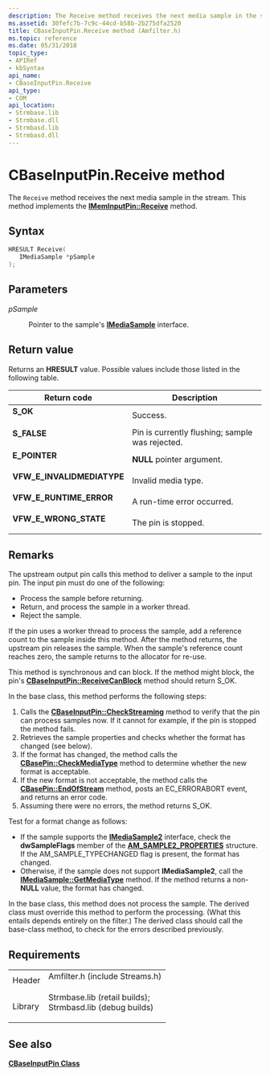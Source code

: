 ```yaml
---
description: The Receive method receives the next media sample in the stream. This method implements the IMemInputPin::Receive method.
ms.assetid: 30fefc7b-7c9c-44cd-b58b-2b275dfa2520
title: CBaseInputPin.Receive method (Amfilter.h)
ms.topic: reference
ms.date: 05/31/2018
topic_type: 
- APIRef
- kbSyntax
api_name: 
- CBaseInputPin.Receive
api_type: 
- COM
api_location: 
- Strmbase.lib
- Strmbase.dll
- Strmbasd.lib
- Strmbasd.dll
---
```


# CBaseInputPin.Receive method

The `Receive` method receives the next media sample in the stream. This method implements the [**IMemInputPin::Receive**](/windows/desktop/api/Strmif/nf-strmif-imeminputpin-receive) method.

## Syntax


```C++
HRESULT Receive(
   IMediaSample *pSample
);
```



## Parameters

<dl> <dt>

*pSample* 
</dt> <dd>

Pointer to the sample's [**IMediaSample**](/windows/desktop/api/Strmif/nn-strmif-imediasample) interface.

</dd> </dl>

## Return value

Returns an **HRESULT** value. Possible values include those listed in the following table.



| Return code                                                                                             | Description                                                |
|---------------------------------------------------------------------------------------------------------|------------------------------------------------------------|
| <dl> <dt>**S\_OK**</dt> </dl>                    | Success.<br/>                                        |
| <dl> <dt>**S\_FALSE**</dt> </dl>                 | Pin is currently flushing; sample was rejected.<br/> |
| <dl> <dt>**E\_POINTER**</dt> </dl>               | **NULL** pointer argument.<br/>                      |
| <dl> <dt>**VFW\_E\_INVALIDMEDIATYPE**</dt> </dl> | Invalid media type.<br/>                             |
| <dl> <dt>**VFW\_E\_RUNTIME\_ERROR**</dt> </dl>   | A run-time error occurred.<br/>                      |
| <dl> <dt>**VFW\_E\_WRONG\_STATE**</dt> </dl>     | The pin is stopped.<br/>                             |



 

## Remarks

The upstream output pin calls this method to deliver a sample to the input pin. The input pin must do one of the following:

-   Process the sample before returning.
-   Return, and process the sample in a worker thread.
-   Reject the sample.

If the pin uses a worker thread to process the sample, add a reference count to the sample inside this method. After the method returns, the upstream pin releases the sample. When the sample's reference count reaches zero, the sample returns to the allocator for re-use.

This method is synchronous and can block. If the method might block, the pin's [**CBaseInputPin::ReceiveCanBlock**](cbaseinputpin-receivecanblock.md) method should return S\_OK.

In the base class, this method performs the following steps:

1.  Calls the [**CBaseInputPin::CheckStreaming**](cbaseinputpin-checkstreaming.md) method to verify that the pin can process samples now. If it cannot for example, if the pin is stopped the method fails.
2.  Retrieves the sample properties and checks whether the format has changed (see below).
3.  If the format has changed, the method calls the [**CBasePin::CheckMediaType**](cbasepin-checkmediatype.md) method to determine whether the new format is acceptable.
4.  If the new format is not acceptable, the method calls the [**CBasePin::EndOfStream**](cbasepin-endofstream.md) method, posts an EC\_ERRORABORT event, and returns an error code.
5.  Assuming there were no errors, the method returns S\_OK.

Test for a format change as follows:

-   If the sample supports the [**IMediaSample2**](/windows/desktop/api/Strmif/nn-strmif-imediasample2) interface, check the **dwSampleFlags** member of the [**AM\_SAMPLE2\_PROPERTIES**](/windows/win32/api/strmif/ns-strmif-am_sample2_properties) structure. If the AM\_SAMPLE\_TYPECHANGED flag is present, the format has changed.
-   Otherwise, if the sample does not support **IMediaSample2**, call the [**IMediaSample::GetMediaType**](/windows/desktop/api/Strmif/nf-strmif-imediasample-getmediatype) method. If the method returns a non-**NULL** value, the format has changed.

In the base class, this method does not process the sample. The derived class must override this method to perform the processing. (What this entails depends entirely on the filter.) The derived class should call the base-class method, to check for the errors described previously.

## Requirements



|                    |                                                                                                                                                                                            |
|--------------------|--------------------------------------------------------------------------------------------------------------------------------------------------------------------------------------------|
| Header<br/>  | <dl> <dt>Amfilter.h (include Streams.h)</dt> </dl>                                                                                  |
| Library<br/> | <dl> <dt>Strmbase.lib (retail builds); </dt> <dt>Strmbasd.lib (debug builds)</dt> </dl> |



## See also

<dl> <dt>

[**CBaseInputPin Class**](cbaseinputpin.md)
</dt> </dl>

 

 





